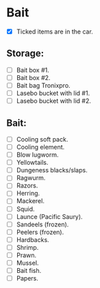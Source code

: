 # Bait

* [x] Ticked items are in the car.

## Storage:

* [ ] Bait box #1.
* [ ] Bait box #2.
* [ ] Bait bag Tronixpro.
* [ ] Lasebo bucket with lid #1.
* [ ] Lasebo bucket with lid #2.

## Bait:

* [ ] Cooling soft pack.
* [ ] Cooling element.
* [ ] Blow lugworm.
* [ ] Yellowtails.
* [ ] Dungeness blacks/slaps.
* [ ] Ragwurm.
* [ ] Razors.
* [ ] Herring.
* [ ] Mackerel.
* [ ] Squid.
* [ ] Launce (Pacific Saury).
* [ ] Sandeels (frozen).
* [ ] Peelers (frozen).
* [ ] Hardbacks.
* [ ] Shrimp.
* [ ] Prawn.
* [ ] Mussel.
* [ ] Bait fish.
* [ ] Papers.

